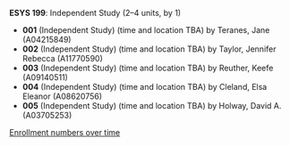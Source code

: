 **ESYS 199**: Independent Study (2–4 units, by 1)

- **001** (Independent Study) (time and location TBA) by Teranes, Jane (A04215849)
- **002** (Independent Study) (time and location TBA) by Taylor, Jennifer Rebecca (A11770590)
- **003** (Independent Study) (time and location TBA) by Reuther, Keefe (A09140511)
- **004** (Independent Study) (time and location TBA) by Cleland, Elsa Eleanor (A08620756)
- **005** (Independent Study) (time and location TBA) by Holway, David A. (A03705253)

[Enrollment numbers over time](./ESYS199.tsv)
